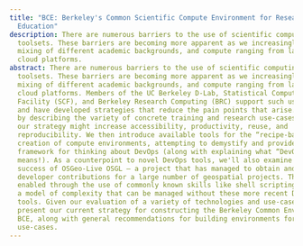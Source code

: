 ```yaml
---
title: "BCE: Berkeley's Common Scientific Compute Environment for Research and
  Education"
description: There are numerous barriers to the use of scientific computing
  toolsets. These barriers are becoming more apparent as we increasingly see
  mixing of different academic backgrounds, and compute ranging from laptops to
  cloud platforms.
abstract: There are numerous barriers to the use of scientific computing
  toolsets. These barriers are becoming more apparent as we increasingly see
  mixing of different academic backgrounds, and compute ranging from laptops to
  cloud platforms. Members of the UC Berkeley D-Lab, Statistical Computing
  Facility (SCF), and Berkeley Research Computing (BRC) support such use-cases,
  and have developed strategies that reduce the pain points that arise. We begin
  by describing the variety of concrete training and research use-cases in which
  our strategy might increase accessibility, productivity, reuse, and
  reproducibility. We then introduce available tools for the “recipe-based”
  creation of compute environments, attempting to demystify and provide a
  framework for thinking about DevOps (along with explaining what “DevOps”
  means!). As a counterpoint to novel DevOps tools, we'll also examine the
  success of OSGeo-Live OSGL – a project that has managed to obtain and manage
  developer contributions for a large number of geospatial projects. This is
  enabled through the use of commonly known skills like shell scripting, and is
  a model of complexity that can be managed without these more recent DevOps
  tools. Given our evaluation of a variety of technologies and use-cases, we
  present our current strategy for constructing the Berkeley Common Environment
  BCE, along with general recommendations for building environments for your own
  use-cases.
---
```


